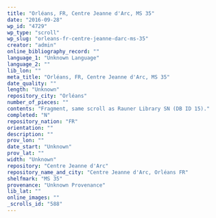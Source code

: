 ```yaml
---
title: "Orléans, FR, Centre Jeanne d'Arc, MS 35"
date: "2016-09-28"
wp_id: "4729"
wp_type: "scroll"
wp_slug: "orleans-fr-centre-jeanne-darc-ms-35"
creator: "admin"
online_bibliography_record: ""
language_1: "Unknown Language"
language_2: ""
lib_lon: ""
meta_title: "Orléans, FR, Centre Jeanne d'Arc, MS 35"
date_quality: ""
length: "Unknown"
repository_city: "Orléans"
number_of_pieces: ""
contents: "Fragment, same scroll as Rauner Library SN (DB ID 15)."
completed: "N"
repository_nation: "FR"
orientation: ""
description: ""
prov_lon: ""
date_start: "Unknown"
prov_lat: ""
width: "Unknown"
repository: "Centre Jeanne d'Arc"
repository_name_and_city: "Centre Jeanne d'Arc, Orléans FR"
shelfmark: "MS 35"
provenance: "Unknown Provenance"
lib_lat: ""
online_images: ""
_scrolls_id: "588"
---
```



